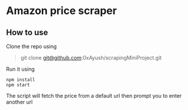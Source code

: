 # Amazon price scraper

## How to use
Clone the repo using

> git clone git@github.com:0xAyush/scrapingMiniProject.git

Run it using

```
npm install
npm start
```

The script will fetch the price from a default url then prompt you to enter another url

